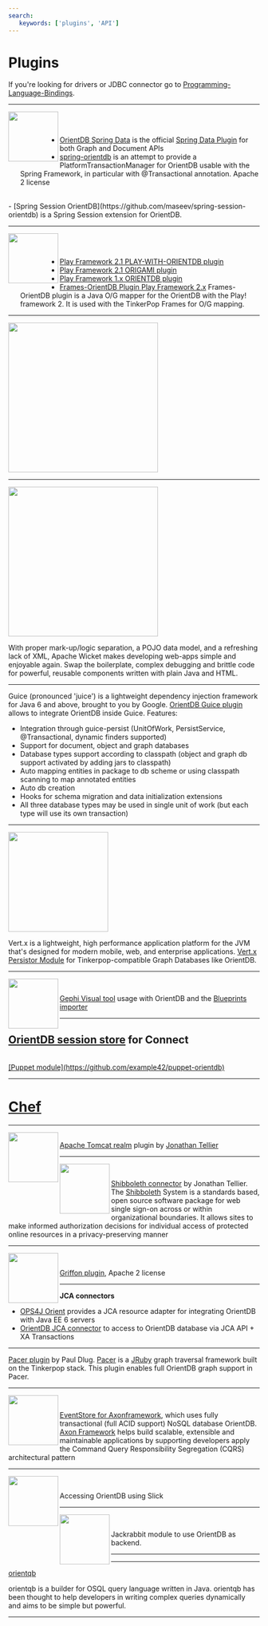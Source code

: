 ```yaml
---
search:
   keywords: ['plugins', 'API']
---
```


# Plugins

If you're looking for drivers or JDBC connector go to  [Programming-Language-Bindings](Programming-Language-Bindings.md).

------

<a href="http://www.springsource.org"><img width="100" align="left" src="http://www.springsource.org/files/imagefield_default_images/placeholder_video_spring_projects.png" /></a>
<br>
&nbsp;
<br>

- [OrientDB Spring Data](https://github.com/orientechnologies/spring-data-orientdb) is the official <a href="http://projects.spring.io/spring-data/">Spring Data Plugin</a> for both Graph and Document APIs
- [spring-orientdb](https://github.com/megadix/orientdb-spring) is an attempt to provide a PlatformTransactionManager for OrientDB usable with the Spring Framework, in particular with @Transactional annotation. Apache 2 license
<br> 
- [Spring Session OrientDB](https://github.com/maseev/spring-session-orientdb) is a Spring Session extension for OrientDB.

------

<a href="http://www.playframework.org"><img width="100" align="left" src="https://www.playframework.com/assets/images/logos/play_full_color.png" /></a>
<br>
&nbsp;
<br>

- [Play Framework 2.1 PLAY-WITH-ORIENTDB plugin](https://github.com/ratcashdev/play-with-orientdb)
- [Play Framework 2.1 ORIGAMI plugin](https://github.com/sgougi/play21-origami-plugin)
- [Play Framework 1.x ORIENTDB plugin](http://www.playframework.org/modules/orientdb)
- [Frames-OrientDB Plugin Play Framework 2.x](https://github.com/sgougi/play21-frames-orientdb-plugin) Frames-OrientDB plugin is a Java O/G mapper for the OrientDB with the Play! framework 2. It is used with the TinkerPop Frames for O/G mapping.

------

<a href="https://github.com/faizod/orientdb-liquibase-plugin"><img src="https://raw.githubusercontent.com/liquibase/liquibase.github.com/master/custom_images/liquibase_logo.gif" width="300"></a>

------

<a href="https://github.com/PhantomYdn/wicket-orientdb"><img src="http://wicket.apache.org/img/logo-apachewicket-white.svg" width="300"></a><br>
 
With proper mark-up/logic separation, a POJO data model, and a refreshing lack of XML, Apache Wicket makes developing web-apps simple and enjoyable again. Swap the boilerplate, complex debugging and brittle code for powerful, reusable components written with plain Java and HTML.

------

<!--
<a href="https://github.com/google/guice"><img src="http://www.jaritimonen.com/wp-content/uploads/2012/06/Guice.jpg"/></a>
<br>
&nbsp;
<br>
-->

Guice (pronounced 'juice') is a lightweight dependency injection framework for Java 6 and above, brought to you by Google.
[OrientDB Guice plugin](https://github.com/xvik/guice-persist-orient) allows to integrate OrientDB inside Guice. Features:
- Integration through guice-persist (UnitOfWork, PersistService, @Transactional, dynamic finders supported)
- Support for document, object and graph databases
- Database types support according to classpath (object and graph db support activated by adding jars to classpath)
- Auto mapping entities in package to db scheme or using classpath scanning to map annotated entities
- Auto db creation
- Hooks for schema migration and data initialization extensions
- All three database types may be used in single unit of work (but each type will use its own transaction)

------

<a href="http://vertx.io/"><img src="http://vertx.io/assets/logo-sm.png" width="200"></a>
<br>

Vert.x is a lightweight, high performance application platform for the JVM that's designed for modern mobile, web, and enterprise applications.
[Vert.x Persistor Module](https://github.com/aschrijver/mod-tinkerpop-persistor) for Tinkerpop-compatible Graph Databases like OrientDB.

------

<a href="https://gephi.org"><img width="100" align="left" src="http://gephi.github.io/images/logo.png" /></a><br>
 
[Gephi Visual tool](Gephi.md) usage with OrientDB and the [Blueprints importer](https://github.com/datablend/gephi-blueprints-plugin/wiki)

------
[OrientDB session store](https://github.com/ffissore/connect-orientdb) for Connect
------

<a href="http://forge.puppetlabs.com"/>
<br>
[Puppet module](https://github.com/example42/puppet-orientdb)

------

# [Chef](https://supermarket.chef.io/cookbooks/orientdb)

------

<a href="http://tomcat.apache.org"><img width="100" align="left" src="http://tomcat.apache.org/images/tomcat.gif" /></a>
<br>
[Apache Tomcat realm](http://wiki.apache.org/tomcat/OrientDBRealm) plugin by [Jonathan Tellier](mailto:jonathan.tellier@gmail.com)

------

<a href="http://shibboleth.net"><img width="100" align="left" src="http://shibboleth.net/images/shibboleth_logo.png" /></a><br>

[Shibboleth connector](https://wiki.shibboleth.net/confluence/display/SHIB2/OrientDB+Connector) by Jonathan Tellier. The [Shibboleth](http://shibboleth.net) System is a standards based, open source software package for web single sign-on across or within organizational boundaries. It allows sites to make informed authorization decisions for individual access of protected online resources in a privacy-preserving manner

------

<a href="http://media.xircles.codehaus.org"><img width="100" align="left" src="http://griffon-framework.org/img/griffon-icon-32x32.png" /></a><br>

[Griffon plugin](https://github.com/griffon/griffon-orientdb-plugin), Apache 2 license

------

**JCA connectors**
- [OPS4J Orient](http://team.ops4j.org/wiki/display/ORIENT/JCA+Resource+Adapter) provides a JCA resource adapter for integrating OrientDB with Java EE 6 servers
- [OrientDB JCA connector](https://github.com/kirpi4ik/orientdb-jca) to access to OrientDB database via JCA API + XA Transactions

------

[Pacer plugin](https://github.com/pdlug/pacer-orient) by Paul Dlug. [Pacer](https://github.com/pangloss/pacer) is a [JRuby](http://jruby.org/)  graph traversal framework built on the Tinkerpop stack. This plugin enables full OrientDB graph support in Pacer.

------

<a href="http://www.axonframework.org"><img width="100" align="left" src="http://www.axonframework.org/wp-content/uploads/AxonFramework_logoTxt.png" /></a><br>

[EventStore for Axonframework](http://www.axonframework.org/), which uses fully transactional (full ACID support) NoSQL database OrientDB. [Axon Framework](http://www.axonframework.org/) helps build scalable, extensible and maintainable applications by supporting developers apply the Command Query Responsibility Segregation (CQRS) architectural pattern

------

<a href="https://github.com/mproch/slick-orientdb#readme"><img width="100" align="left" src="http://slick.typesafe.com/resources/images/slick-logo.png"></a><br>

Accessing OrientDB using Slick

------

<a href="https://github.com/eiswind/jackrabbit-orient"><img width="100" align="left" src="http://jackrabbit.apache.org/jcr/images/logos/jlogo.gif" /></a><br>

Jackrabbit module to use OrientDB as backend.

------

<!--
<a href="https://github.com/sakuraiyuta/fuel-orientdb"><img width="100" align="left" src="http://fuelphp.com/addons/shared_addons/themes/fuel/img/logo.png" /></a><br>

&nbsp;&nbsp;Plugin for <a href="http://fuelphp.com">FuelPHP framework</a>.
-->

------

<a href="https://github.com/raymanrt/orientqb">orientqb</a><br>

orientqb is a builder for OSQL query language written in Java. orientqb has been thought to help developers in writing complex queries dynamically and aims to be simple but powerful.

------
